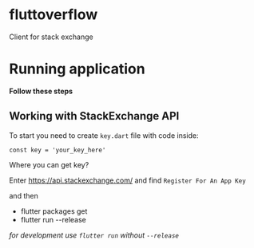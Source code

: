 # fluttoverflow

Client for stack exchange

# Running application

**Follow these steps**

## Working with StackExchange API

To start you need to create `key.dart` file with code inside:

    const key = 'your_key_here'

Where you can get key?

Enter https://api.stackexchange.com/ and find `Register For An App Key`

and then

- flutter packages get
- flutter run --release

*for development use `flutter run` without `--release`*